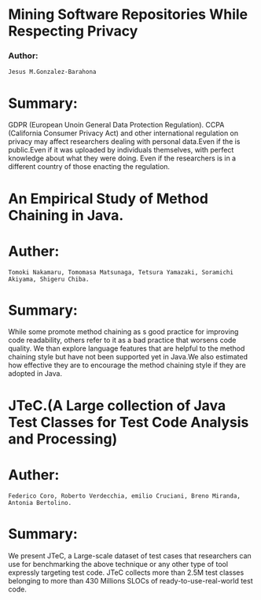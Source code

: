 #			  Mining Software  Repositories While Respecting Privacy
### Author:
	Jesus M.Gonzalez-Barahona

# Summary: 
GDPR (European Unoin General Data Protection Regulation). 
CCPA (California Consumer Privacy Act) and other international regulation on privacy may affect researchers dealing with personal data.Even if the is public.Even if it was uploaded by individuals themselves, with perfect knowledge about what they were doing.
Even if the researchers is in a different country of those enacting the regulation.


				
#				An Empirical Study of  Method Chaining in Java.
# Auther:
	Tomoki Nakamaru, Tomomasa Matsunaga, Tetsura Yamazaki, Soramichi Akiyama, Shigeru Chiba.

# Summary:
While some promote method chaining as s good practice for improving code readability,
others refer to it as a bad practice that worsens code quality.
We than explore language features that are helpful to the method chaining style but have not
been supported yet in Java.We also estimated how effective they are to encourage the 
method chaining style if they are adopted in Java.


#					 JTeC.(A Large collection of Java Test Classes for Test Code Analysis and Processing)

# Auther:
	Federico Coro, Roberto Verdecchia, emilio Cruciani, Breno Miranda, Antonia Bertolino.

# Summary: 
We present JTeC, a Large-scale dataset of test cases that researchers can use for benchmarking the above technique or any other type of tool expressly targeting test code.
JTeC collects more than 2.5M test classes belonging to more than 430 Millions 
SLOCs of ready-to-use-real-world test code.